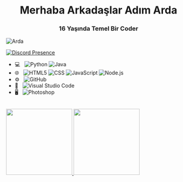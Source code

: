 <h1 align="center">Merhaba Arkadaşlar Adım Arda</h1>
<h3 align="center">16 Yaşında Temel Bir Coder</h3>
 <img src="https://komarev.com/ghpvc/?username=lmshro&label=Ziyaretçi%20Sayısı&color=da004e" alt="Arda" />
 
[![Discord Presence](https://lanyard.cnrad.dev/api/993595915220832316)](https://discord.com/users/993595915220832316)
</p>


- 💻 &nbsp;
  ![Python](https://img.shields.io/badge/-Python-333333?style=flat&logo=python)
  ![Java](https://img.shields.io/badge/-Java-333333?style=flat&logo=Java&logoColor=007396)
- 🌐 &nbsp;
  ![HTML5](https://img.shields.io/badge/-HTML5-333333?style=flat&logo=HTML5)
  ![CSS](https://img.shields.io/badge/-CSS-333333?style=flat&logo=CSS3&logoColor=1572B6)
  ![JavaScript](https://img.shields.io/badge/-JavaScript-333333?style=flat&logo=javascript)
  ![Node.js](https://img.shields.io/badge/-Node.js-333333?style=flat&logo=node.js)
- ⚙️ &nbsp;
![GitHub](https://img.shields.io/badge/-GitHub-333333?style=flat&logo=github)
- 🔧 &nbsp;
  ![Visual Studio Code](https://img.shields.io/badge/-Visual%20Studio%20Code-333333?style=flat&logo=visual-studio-code&logoColor=007ACC)
- 🖥 &nbsp;
  ![Photoshop](https://img.shields.io/badge/-Photoshop-333333?style=flat&logo=adobe-photoshop)

<br/>
<a href="https://github.com/approval-denial">
  <img height="180em" src="https://github-readme-stats.vercel.app/api?username=lmshro&theme=dark&show_icons=true" />
  <img height="180em" src="https://github-readme-stats.vercel.app/api/top-langs/?username=lmshro&theme=dark&layout=compact" />
</a>
